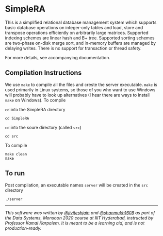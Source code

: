 # SimpleRA

This is a simplified relational database management system which supports basic database operations on integer-only tables and load, store and transpose operations efficiently on arbitrarily large matrices. Supported indexing schemes are linear hash and B+ tree. Supported sorting schemes are two-phase on-disk merge sort, and in-memory buffers are managed by delaying writes. There is no support for transaction or thread safety.  

For more details, see accompanying documentation.

## Compilation Instructions

We use ```make``` to compile all the files and creste the server executable. ```make``` is used primarily in Linux systems, so those of you who want to use Windows will probably have to look up alternatives (I hear there are ways to install ```make``` on Windows). To compile

```cd``` into the SimpleRA directory
```
cd SimpleRA
```
```cd``` into the soure directory (called ```src```)
```
cd src
```
To compile
```
make clean
make
```

## To run

Post compilation, an executable names ```server``` will be created in the ```src``` directory
```
./server
```
---
*This software was written by [@jiviteshjain](https://github.com/jiviteshjain) and [@shanmukh1608](https://github.com/shanmukh1608) as part of the Data Systems, Monsoon 2020 course at IIIT Hyderabad, instructed by Professor Kamal Karpalem. It is meant to be a learning aid, and is not production-ready.*

